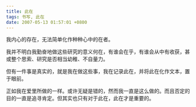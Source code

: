 ```yaml
---
title: 此在
tags: 书写, 此在
date: 2007-05-13 01:57:01 +0800
---
```



我内心的存在，无法简单化作种种心中的在者。

我并不明白我勤奋地做这些研究的意义何在，有谁会在乎，有谁会从中有收获，甚或整个思索、研究是否相当幼稚、不自量力。

但有一件事是真实的，就是我在做这些事，我在记录此在，并将此在化作文本，置于眼前。

正如我在爱里所做的一样。或许无疑是错的，然而我一直是这么做的。而且否定的目的一直是追寻肯定。但其实也只有对于此在，此在才是重要的。

